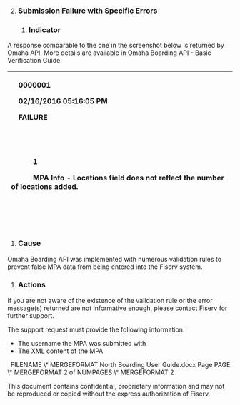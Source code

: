 ﻿


2. ### **Submission Failure with Specific Errors**
   1. ### **Indicator**
A response comparable to the one in the screenshot below is returned by Omaha API. More details are available in Omaha Boarding API - Basic Verification Guide. 

|<p><SubmitMPAResult xmlns:xsd="http://www.w3.org/2001/XMLSchema" xmlns:xsi="http://www.w3.org/2001/XMLSchema-instance"></p><p>`  `<ExternalRefId xmlns="http://tempuri.org/">0000001</ExternalRefId></p><p>`  `<Timestamp xmlns="http://tempuri.org/">02/16/2016 05:16:05 PM</Timestamp></p><p>`  `<Status xmlns="http://tempuri.org/">FAILURE</Status></p><p>`  `<Errors xmlns="http://tempuri.org/"></p><p>`    `<MerchantError></p><p>`      `<ErrorId>1</ErrorId></p><p>`      `<ErrorDescription>MPA Info - Locations field does not reflect the number of locations added.</ErrorDescription></p><p>`    `</MerchantError></p><p>`  `</Errors></p><p></SubmitMPAResult></p>|
| :- |
1. ### **Cause**
Omaha Boarding API was implemented with numerous validation rules to prevent false MPA data from being entered into the Fiserv system. 
1. ### **Actions**
If you are not aware of the existence of the validation rule or the error message(s) returned are not informative enough, please contact Fiserv for further support.

The support request must provide the following information:

- The username the MPA was submitted with
- The XML content of the MPA


` `FILENAME   \\* MERGEFORMAT North Boarding User Guide.docx		Page  PAGE   \\* MERGEFORMAT 2 of  NUMPAGES   \\* MERGEFORMAT 2

This document contains confidential, proprietary information and may not be reproduced or copied without the express authorization of Fiserv. 

